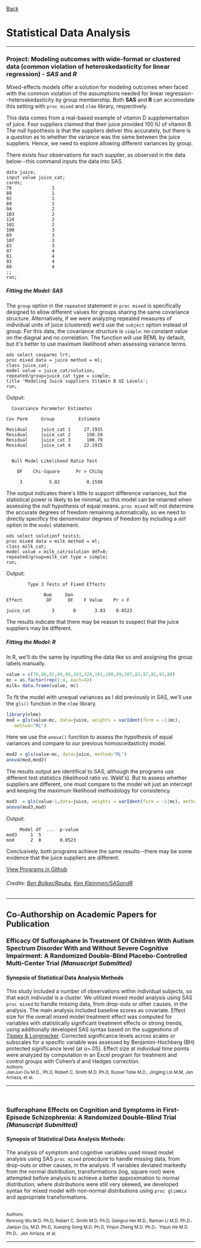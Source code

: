 [Back](https://zenjen-devs.github.io)

# Statistical Data Analysis

---

### Project: Modeling outcomes with wide-format or clustered data (common violation of heteroskedasticity for linear regression) - *SAS* and *R*

Mixed-effects models offer a solution for modeling outcomes when faced with the common violation of the assumptions needed for linear regression--heteroskedasticity by group membership. Both **SAS** and **R** can accomodate this setting with `proc mixed` and `nlme` library, respectively.

This data comes from a real-based example of vitamin D supplementation of juice. Four suppliers claimed that their juice provided 100 IU of vitamin B. The null hypothesis is that the suppliers deliver this accurately, but there is a question as to whether the variance was the same between the juice suppliers. Hence, we need to explore allowing different variances by group.

There exists four observations for each supplier, as observed in the data below--this command inputs the data into SAS.

```sas
data juice;
input value juice_cat;
cards;
78               1
88               1
92               1
89               1
94               2
103              2
124              2
101              2
100              3
89               3
107              3
83               3
97               4
81               4
93               4
88               4
;;
run;
```

##### Fitting the Model: SAS

The `group` option in the `repeated` statement in `proc mixed` is specifically designed to allow different values for groups sharing the same covariance structure. Alternatively, if we were analyzing repeated measures of individual units of juice (clustered) we'd use the `subject` option instead of group. For this data, the covariance structure is `simple`: no constant value on the diagnal and no correlation. The function will use REML by default, but it's better to use maximum likelihood when assessing variance terms.

```sas
ods select covparms lrt;
proc mixed data = juice method = ml;
class juice_cat;
model value = juice_cat/solution;
repeated/group=juice_cat type = simple;
title 'Modeling Juice suppliers Vitamin B UI Levels'; 
run;
```

Output:

```
  Covariance Parameter Estimates

Cov Parm     Group         Estimate

Residual     juice_cat 1     27.1915
Residual     juice_cat 2      150.59
Residual     juice_cat 3      100.79
Residual     juice_cat 4     22.1915


  Null Model Likelihood Ratio Test

    DF    Chi-Square      Pr > ChiSq

     3          5.02          0.1598

```

The output indicates there's little to support difference variances, but the statistical power is likely to be minimal, so this model can be retained when assessing the null hypothesis of equal means. `proc mixed` will not determine the accurate degrees of freedom remaining automatically, so we need to directly specificy the denominator degrees of freedom by including a `ddf` option in the `model` statement. 

```sas
ods select solutionf tests3;
proc mixed data = milk method = ml;
class milk_cat;
model value = milk_cat/solution ddf=8;
repeated/group=milk_cat type = simple;
run;
```

Output:

```
        Type 3 Tests of Fixed Effects

              Num     Den
Effect         DF      DF    F Value    Pr > F

juice_cat        3       8       3.83    0.0523

```

The results indicate that there may be reason to suspect that the juice suppliers may be different.


##### Fitting the Model: R

In R, we'll do the same by inputting the data like so and assigning the group labels manually.

```r
value = c(78,88,92,89,94,103,124,101,100,89,107,83,97,81,93,88)
mc = as.factor(rep(1:4, each=4))
milk= data.frame(value, mc)
```

To fit the model with unequal variances as I did previously in SAS, we'll use the `gls()` function in the `nlme` library.


```r
library(nlme)
mod = gls(value~mc, data=juice, weights = varIdent(form = ~1|mc), 
   method="ML")
```

Here we use the `anova()` function to assess the hypothesis of equal variances and compare to our previous homoscedasticity model.

```r
mod2 = gls(value~mc, data=juice, method="ML")
anova(mod,mod2)
```

The results output are identifical to SAS, although the programs use different test statistics (likelihood ratio vs. Wald's). But to assess whether suppliers are different, one must compare to the model wit just an intercept and keeping the maximum likelihood methodology for consistency.

```r
mod3  = gls(value~1,data=juice, weights = varIdent(form = ~1|mc), method="ML")
anova(mod3,mod)
```
Output:

```
     Model df  ...  p-value
mod3     1  5                         
mod      2  8       0.0523

```
Conclusively, both programs achieve the same results--there may be some evidence that the juice suppliers are different. 

[View Programs in Github](https//github.com/jenarriaz/mixed-models)
###### Credits: [Ben Bolker/Rpubs](https://rpubs.com/bbolker/66298), [Ken Kleinmen/SASandR](https://www.amazon.com/gp/product/1466584491/ref=as_li_tl?ie=UTF8&camp=1789&creative=390957&creativeASIN=1466584491&linkCode=as2&tag=sasandrblog-20)

---

## Co-Authorship on Academic Papers for Publication

### Efficacy Of Sulforaphane In Treatment Of Children With Autism Spectrum Disorder With and Without Severe Cognitive Impairment: A Randomized Double-Blind Placebo-Controlled Multi-Center Trial *(Manuscript Submitted)* 

#### Synopsis of Statistical Data Analysis Methods
This study included a number of observations within individual subjects, so that each indivudal is a cluster. We utilized mixed model analysis using SAS `proc mixed` to handle missing data, from drop-outs or other causes, in the analysis. The main analysis included baseline scores as covariate. Effect size for the overall mixed model treatment effect was computed for variables with statistically significant treatment effects or strong trends, using additionally developed SAS syntax based on the suggestions of [Tippey & Longnecker](http://www.scsug.org/wp-content/uPBOads/2016/11/Ad-Hoc-Method-for-Computing-Effect-Size-for-Mixed-Models_PROCEEDINGS-UPDATE-1.pdf). Corrected significance levels across scales or subscales for a specific variable was assessed by Benjamini-Hochberg (BH) protected significance level (at α=.05). Effect size at individual time points were analyzed by computation in an Excel program for treatment and control groups with Cohen’s *d* and Hedges correction.
<br>
<sup>
Authors: <br>
JianJun Ou M.D., Ph.D, Robert C. Smith M.D. Ph.D, Russel Tobe M.D., Jingjing Lin M.M, Jen Arriaza, et al.
</sup>
<br>

---

<br>

### Sulforaphane Effects on Cognition and Symptoms in First-Episode Schizophrenia: A Randomized Double-Blind Trial *(Manuscript Submitted)* 

#### Synopsis of Statistical Data Analysis Methods:
The analysis of symptom and cognitive variables used mixed model analysis using SAS `proc mixed` proecdure to handle missing data, from drop-outs or other causes, in the analysis. If variables deviated markedly from the normal distribution, transformations (log, square root) were attempted before analysis to achieve a better approximation to normal distribution; where distributions were still very skewed, we developed syntax for mixed model with non-normal distributions using `proc glimmix` and appropriate transformations.

<br>
<sup>
Authors:<br> 
Renrong Wu M.D. Ph.D, Robert C. Smith M.D. Ph.D, Gangrui Hei M.D., Ranran Li M.D. Ph.D，
Jianjun Ou, M.D. Ph.D, Xueqing Song M.D. Ph.D, Yinjun Zheng M.D. Ph.D，Yiqun He M.D. Ph.D，Jen Arriaza, et al.
</sup>
<br>

---
